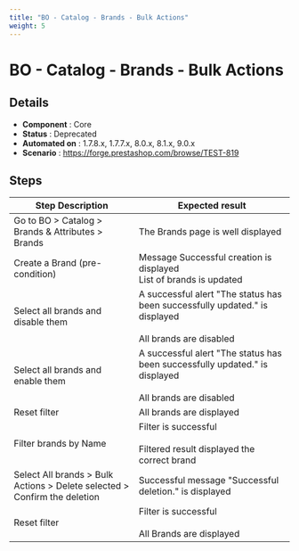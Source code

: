 ```yaml
---
title: "BO - Catalog - Brands - Bulk Actions"
weight: 5
---
```


# BO - Catalog - Brands - Bulk Actions
## Details
* **Component** : Core
* **Status** : Deprecated
* **Automated on** : 1.7.8.x, 1.7.7.x, 8.0.x, 8.1.x, 9.0.x
* **Scenario** : https://forge.prestashop.com/browse/TEST-819

## Steps
| Step Description | Expected result |
| ----- | ----- |
| Go to BO > Catalog > Brands & Attributes > Brands | The Brands page is well displayed |
| Create a Brand (pre-condition) | Message Successful creation is displayed<br>List of brands is updated |
| Select all brands and disable them | A successful alert "The status has been successfully updated." is displayed<br><br>All brands are disabled |
| Select all brands and enable them | A successful alert "The status has been successfully updated." is displayed<br><br>All brands are disabled |
| Reset filter | All brands are displayed |
| Filter brands by Name | Filter is successful<br><br>Filtered result displayed the correct brand |
| Select All brands > Bulk Actions > Delete selected > Confirm the deletion | Successful message "Successful deletion." is displayed |
| Reset filter | Filter is successful<br><br>All Brands are displayed |
